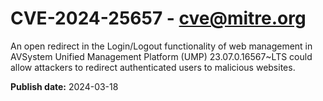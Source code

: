 # CVE-2024-25657 - cve@mitre.org

An open redirect in the Login/Logout functionality of web management in AVSystem Unified Management Platform (UMP) 23.07.0.16567~LTS could allow attackers to redirect authenticated users to malicious websites.

**Publish date:** 2024-03-18
